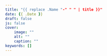 ```yaml
---
title: "{{ replace .Name "-" " " | title }}"
date: {{ .Date }}
draft: false
js: false
cover:
    image: ""
    alt: ""
    caption: ""
keywords: []
---
```

